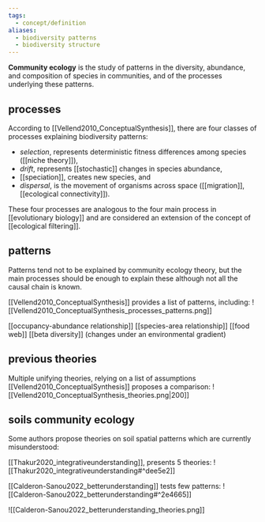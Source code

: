 ```yaml
---
tags:
  - concept/definition
aliases:
  - biodiversity patterns
  - biodiversity structure
---
```

**Community ecology** is the study of patterns in the diversity, abundance, and composition of species in communities, and of the processes underlying these patterns.
## processes
According to [[Vellend2010_ConceptualSynthesis]], there are four classes of processes explaining biodiversity patterns:
- _selection_, represents deterministic fitness differences among species ([[niche theory]]),
- _drift_, represents [[stochastic]] changes in species abundance,
- [[speciation]], creates new species, and
- _dispersal_, is the movement of organisms across space ([[migration]], [[ecological connectivity]]).

These four processes are analogous to the four main process in [[evolutionary biology]] and are considered an extension of the concept of [[ecological filtering]].
## patterns
Patterns tend not to be explained by community ecology theory, but the main processes should be enough to explain these although not all the causal chain is known.

[[Vellend2010_ConceptualSynthesis]] provides a list of patterns, including:
![[Vellend2010_ConceptualSynthesis_processes_patterns.png]]

[[occupancy-abundance relationship]]
[[species-area relationship]]
[[food web]]
[[beta diversity]] (changes under an environmental gradient)
## previous theories
Multiple unifying theories, relying on a list of assumptions [[Vellend2010_ConceptualSynthesis]] proposes a comparison:
![[Vellend2010_ConceptualSynthesis_theories.png|200]]
## soils community ecology
Some authors propose theories on soil spatial patterns which are currently misunderstood:

[[Thakur2020_integrativeunderstanding]], presents 5 theories:
![[Thakur2020_integrativeunderstanding#^dee5e2]]

[[Calderon-Sanou2022_betterunderstanding]] tests few patterns:
![[Calderon-Sanou2022_betterunderstanding#^2e4665]]

![[Calderon-Sanou2022_betterunderstanding_theories.png]]
